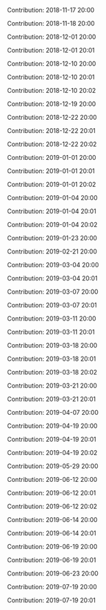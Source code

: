 Contribution: 2018-11-17 20:00

Contribution: 2018-11-18 20:00

Contribution: 2018-12-01 20:00

Contribution: 2018-12-01 20:01

Contribution: 2018-12-10 20:00

Contribution: 2018-12-10 20:01

Contribution: 2018-12-10 20:02

Contribution: 2018-12-19 20:00

Contribution: 2018-12-22 20:00

Contribution: 2018-12-22 20:01

Contribution: 2018-12-22 20:02

Contribution: 2019-01-01 20:00

Contribution: 2019-01-01 20:01

Contribution: 2019-01-01 20:02

Contribution: 2019-01-04 20:00

Contribution: 2019-01-04 20:01

Contribution: 2019-01-04 20:02

Contribution: 2019-01-23 20:00

Contribution: 2019-02-21 20:00

Contribution: 2019-03-04 20:00

Contribution: 2019-03-04 20:01

Contribution: 2019-03-07 20:00

Contribution: 2019-03-07 20:01

Contribution: 2019-03-11 20:00

Contribution: 2019-03-11 20:01

Contribution: 2019-03-18 20:00

Contribution: 2019-03-18 20:01

Contribution: 2019-03-18 20:02

Contribution: 2019-03-21 20:00

Contribution: 2019-03-21 20:01

Contribution: 2019-04-07 20:00

Contribution: 2019-04-19 20:00

Contribution: 2019-04-19 20:01

Contribution: 2019-04-19 20:02

Contribution: 2019-05-29 20:00

Contribution: 2019-06-12 20:00

Contribution: 2019-06-12 20:01

Contribution: 2019-06-12 20:02

Contribution: 2019-06-14 20:00

Contribution: 2019-06-14 20:01

Contribution: 2019-06-19 20:00

Contribution: 2019-06-19 20:01

Contribution: 2019-06-23 20:00

Contribution: 2019-07-19 20:00

Contribution: 2019-07-19 20:01

